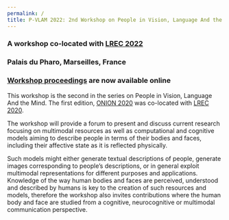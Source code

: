 ```yaml
---
permalink: /
title: P-VLAM 2022: 2nd Workshop on People in Vision, Language And the Mind
---
```


### A workshop co-located with [LREC 2022](https://lrec2022.lrec-conf.org/en/)
### Palais du Pharo, Marseilles, France
### [Workshop proceedings](http://www.lrec-conf.org/proceedings/lrec2022/workshops/P-VLAM/index.html) are now available online


This workshop is the second in the series on People in Vision, Language And the Mind. The first edition,  [ONION 2020](https://onion2020.github.io/) was co-located with [LREC 2020](https://lrec2020.lrec-conf.org/en/).

The workshop will provide a forum to present and discuss current research focusing on multimodal resources as well as computational and cognitive models aiming to describe people in terms of their bodies and faces, including their affective state as it is reflected physically. 

Such models might either generate textual descriptions of people, generate images corresponding to people’s descriptions, or in general exploit multimodal representations for different purposes and applications.  Knowledge of the way human bodies and faces are perceived, understood and described by humans is key to the creation of such resources and models, therefore the workshop also invites contributions where the human body and face are studied from a cognitive, neurocognitive or multimodal communication perspective. 